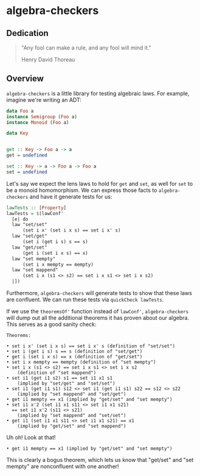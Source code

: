 # algebra-checkers

## Dedication

> "Any fool can make a rule, and any fool will mind it."
>
> Henry David Thoreau


## Overview

`algebra-checkers` is a little library for testing algebraic laws. For example,
imagine we're writing an ADT:

```haskell
data Foo a
instance Semigroup (Foo a)
instance Monoid (Foo a)

data Key


get :: Key -> Foo a -> a
get = undefined

set :: Key -> a -> Foo a -> Foo a
set = undefined
```

Let's say we expect the lens laws to hold for `get` and `set`, as well for `set`
to be a monoid homomorphism. We can express those facts to `algebra-checkers`
and have it generate tests for us:

```haskell
lawTests :: [Property]
lawTests = $(lawConf'
  [e| do
  law "set/set"
      (set i x' (set i x s) == set i x' s)
  law "set/get"
      (set i (get i s) s == s)
  law "get/set"
      (get i (set i x s) == x)
  law "set mempty"
      (set i x mempty == mempty)
  law "set mappend"
      (set i x (s1 <> s2) == set i x s1 <> set i x s2)
  |])
```

Furthermore, `algebra-checkers` will generate tests to show that these laws are
confluent. We can run these tests via `quickCheck lawTests`.

If we use the `theoremsOf'` function instead of `lawConf'`,
`algebra-checkers` will dump out all the additional theorems it has proven about
our algebra. This serves as a good sanity check:

```
Theorems:

• set i x' (set i x s) == set i x' s (definition of "set/set")
• set i (get i s) s == s (definition of "set/get")
• get i (set i x s) == x (definition of "get/set")
• set i x mempty == mempty (definition of "set mempty")
• set i x (s1 <> s2) == set i x s1 <> set i x s2
    (definition of "set mappend")
• set i1 (get i1 s2) s1 == set i1 x1 s1
    (implied by "set/get" and "set/set")
• set i1 (get i1 s1) s12 <> set i1 (get i1 s1) s22 == s12 <> s22
    (implied by "set mappend" and "set/get")
• get i1 mempty == x1 (implied by "get/set" and "set mempty")
• set i1 x'2 (set i1 x1 s11 <> set i1 x1 s21)
  == set i1 x'2 (s11 <> s21)
    (implied by "set mappend" and "set/set")
• get i1 (set i1 x1 s11 <> set i1 x1 s21) == x1
    (implied by "get/set" and "set mappend")
```

Uh oh! Look at that!

```
• get i1 mempty == x1 (implied by "get/set" and "set mempty")
```

This is clearly a bogus theorem, which lets us know that "get/set" and "set
mempty" are nonconfluent with one another!


